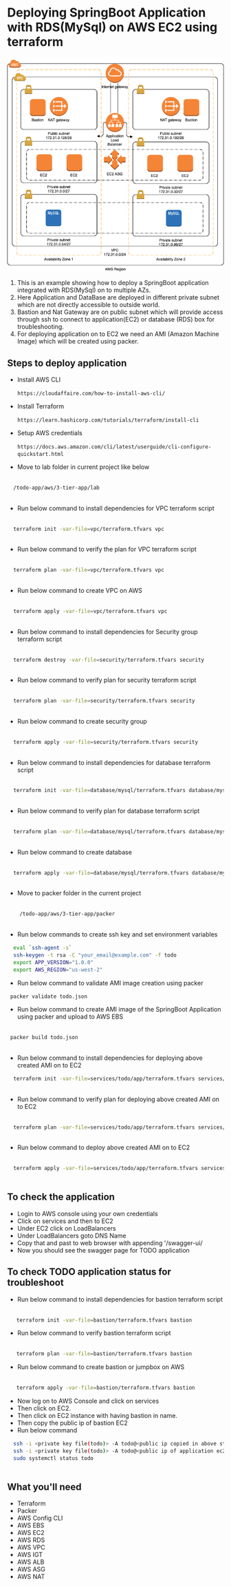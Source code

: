 # Deploying SpringBoot Application with RDS(MySql) on AWS EC2 using terraform

![SpringBoot-RDS-MySql-EC2](todo_phase_1.png)

1. This is an example showing how to deploy a SpringBoot application integrated with RDS(MySql) on to multiple AZs.
2. Here Application  and DataBase are deployed in different private subnet which are not directly accessible to outside world.
3. Bastion and Nat Gateway are on public subnet which will provide access through ssh to connect to application(EC2) or database (RDS) box for troubleshooting.
4. For deploying application on to EC2 we need an AMI (Amazon Machine Image) which will be created using packer.

## Steps to deploy application ##

- Install AWS CLI

  `https://cloudaffaire.com/how-to-install-aws-cli/`
  
- Install Terraform

  `https://learn.hashicorp.com/tutorials/terraform/install-cli`
  
- Setup AWS credentials

  `https://docs.aws.amazon.com/cli/latest/userguide/cli-configure-quickstart.html`
  
- Move to lab folder  in current project like below

```bash 
  
  /todo-app/aws/3-tier-app/lab
    
```
  
- Run below command to install dependencies for VPC terraform script

```bash 
     
  terraform init -var-file=vpc/terraform.tfvars vpc 
  
```
- Run below command to verify the plan for VPC terraform script

``` bash 
     
  terraform plan -var-file=vpc/terraform.tfvars vpc 
  
```
- Run below command to create VPC on AWS

``` bash 
     
  terraform apply -var-file=vpc/terraform.tfvars vpc 
  
```

- Run below command to install dependencies for Security group terraform script

``` bash 
     
  terraform destroy -var-file=security/terraform.tfvars security 
  
```
- Run below command to verify plan for security terraform script

``` bash 
     
  terraform plan -var-file=security/terraform.tfvars security 
  
```
- Run below command to create security group 

``` bash 
     
  terraform apply -var-file=security/terraform.tfvars security 
  
```
- Run below command to install dependencies for database terraform script

``` bash 
     
  terraform init -var-file=database/mysql/terraform.tfvars database/mysql
  
```
- Run below command to verify plan for database terraform script

``` bash 
     
  terraform plan -var-file=database/mysql/terraform.tfvars database/mysql
  
```
- Run below command to create database

``` bash 
     
  terraform apply -var-file=database/mysql/terraform.tfvars database/mysql
  
```
- Move to packer folder in the current project
 
``` bash
    
    /todo-app/aws/3-tier-app/packer
    
```
- Run below commands to create ssh key and set environment variables

``` bash     
  eval `ssh-agent -s`
  ssh-keygen -t rsa -C "your_email@example.com" -f todo
  export APP_VERSION="1.0.0"
  export AWS_REGION="us-west-2"       
```
  
- Run below command to validate AMI image creation using packer

``` bash
 packer validate todo.json
```
- Run below command to create AMI image of the SpringBoot Application using packer and upload to AWS EBS

``` bash
  
 packer build todo.json
     
```
- Run below command to install dependencies for deploying above created AMI on to EC2

```bash
  terraform init -var-file=services/todo/app/terraform.tfvars services/todo/app
  
```
- Run below command to verify plan for deploying above created AMI on to EC2

```bash

  terraform plan -var-file=services/todo/app/terraform.tfvars services/todo/app
  
```
- Run below command to  deploy above created AMI on to EC2

```bash

  terraform apply -var-file=services/todo/app/terraform.tfvars services/todo/app
  
```

## To check the application ##

- Login to AWS console using your own credentials
- Click on  services and then to EC2
- Under EC2 click on LoadBalancers
- Under LoadBalancers goto DNS Name
- Copy that and past to web browser with appending '/swagger-ui/
- Now you should see the swagger page for TODO application

## To check TODO application status for troubleshoot ##

- Run below command to install dependencies for bastion terraform script

```bash

   terraform init -var-file=bastion/terraform.tfvars bastion

```

- Run below command to verify  bastion terraform script

```bash

   terraform plan -var-file=bastion/terraform.tfvars bastion

```

- Run below command to create  bastion or jumpbox on AWS

```bash

   terraform apply -var-file=bastion/terraform.tfvars bastion

```
- Now log on to AWS Console and click on services
- Then click on EC2.
- Then click on EC2 instance with having bastion in name.
- Then copy the public ip of bastion EC2
- Run below command 

```bash
  ssh -i <private key file(todo)> -A todo@<public ip copied in above step>
  ssh -i <private key file(todo)> -A todo@<public ip of application ec2 instance>
  sudo systemctl status todo
  
```



## What you'll need

- Terraform
- Packer
- AWS Config CLI
- AWS EBS
- AWS EC2
- AWS RDS
- AWS VPC
- AWS IGT
- AWS ALB
- AWS ASG
- AWS NAT
